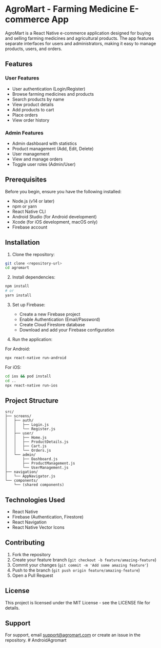 # AgroMart - Farming Medicine E-commerce App

AgroMart is a React Native e-commerce application designed for buying and selling farming medicines and agricultural products. The app features separate interfaces for users and administrators, making it easy to manage products, users, and orders.

## Features

### User Features
- User authentication (Login/Register)
- Browse farming medicines and products
- Search products by name
- View product details
- Add products to cart
- Place orders
- View order history

### Admin Features
- Admin dashboard with statistics
- Product management (Add, Edit, Delete)
- User management
- View and manage orders
- Toggle user roles (Admin/User)

## Prerequisites

Before you begin, ensure you have the following installed:
- Node.js (v14 or later)
- npm or yarn
- React Native CLI
- Android Studio (for Android development)
- Xcode (for iOS development, macOS only)
- Firebase account

## Installation

1. Clone the repository:
```bash
git clone <repository-url>
cd agromart
```

2. Install dependencies:
```bash
npm install
# or
yarn install
```

3. Set up Firebase:
   - Create a new Firebase project
   - Enable Authentication (Email/Password)
   - Create Cloud Firestore database
   - Download and add your Firebase configuration

4. Run the application:

For Android:
```bash
npx react-native run-android
```

For iOS:
```bash
cd ios && pod install
cd ..
npx react-native run-ios
```

## Project Structure

```
src/
├── screens/
│   ├── auth/
│   │   ├── Login.js
│   │   └── Register.js
│   ├── user/
│   │   ├── Home.js
│   │   ├── ProductDetails.js
│   │   ├── Cart.js
│   │   └── Orders.js
│   └── admin/
│       ├── Dashboard.js
│       ├── ProductManagement.js
│       └── UserManagement.js
├── navigation/
│   └── AppNavigator.js
└── components/
    └── (shared components)
```

## Technologies Used

- React Native
- Firebase (Authentication, Firestore)
- React Navigation
- React Native Vector Icons

## Contributing

1. Fork the repository
2. Create your feature branch (`git checkout -b feature/amazing-feature`)
3. Commit your changes (`git commit -m 'Add some amazing feature'`)
4. Push to the branch (`git push origin feature/amazing-feature`)
5. Open a Pull Request

## License

This project is licensed under the MIT License - see the LICENSE file for details.

## Support

For support, email support@agromart.com or create an issue in the repository. # AndroidAgromart
